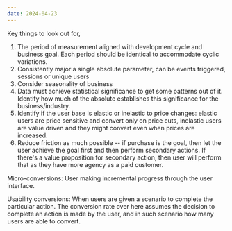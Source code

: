 ```yaml
---
date: 2024-04-23
---
```

Key things to look out for,
1. The period of measurement aligned with development cycle and business goal. Each period should be identical to accommodate cyclic variations.
2. Consistently major a single absolute parameter, can be events triggered, sessions or unique users
3. Consider seasonality of business
4. Data must achieve statistical significance to get some patterns out of it. Identify how much of the absolute establishes this significance for the business/industry.
5. Identify if the user base is elastic or inelastic to price changes: elastic users are price sensitive and convert only on price cuts, inelastic users are value driven and they might convert even when prices are increased.
6. Reduce friction as much possible -- if purchase is the goal, then let the user achieve the goal first and then perform secondary actions. If there's a value proposition for secondary action, then user will perform that as they have more agency as a paid customer.

Micro-conversions: User making incremental progress through the user interface.

Usability conversions: When users are given a scenario to complete the particular action. The conversion rate over here assumes the decision to complete an action is made by the user, and in such scenario how many users are able to convert.